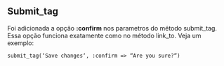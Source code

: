 ## Submit\_tag

Foi adicionada a opção **:confirm** nos parametros do método submit\_tag. Essa opção funciona exatamente como no método link\_to. Veja um exemplo:

	submit_tag(‘Save changes‘, :confirm => “Are you sure?“)